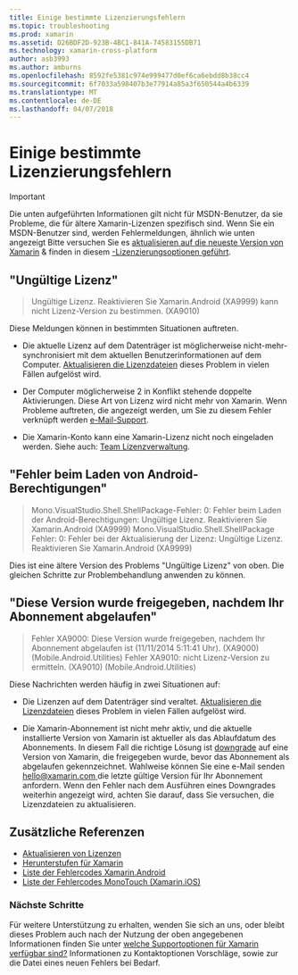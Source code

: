 ```yaml
---
title: Einige bestimmte Lizenzierungsfehlern
ms.topic: troubleshooting
ms.prod: xamarin
ms.assetid: D26BDF2D-923B-4BC1-841A-74583155DB71
ms.technology: xamarin-cross-platform
author: asb3993
ms.author: amburns
ms.openlocfilehash: 8592fe5381c974e999477d0ef6ca6ebdd8b38cc4
ms.sourcegitcommit: 6f7033a598407b3e77914a85a3f650544a4b6339
ms.translationtype: MT
ms.contentlocale: de-DE
ms.lasthandoff: 04/07/2018
---
```

# <a name="some-specific-licensing-errors"></a>Einige bestimmte Lizenzierungsfehlern

> [!IMPORTANT]
> Die unten aufgeführten Informationen gilt nicht für MSDN-Benutzer, da sie Probleme, die für ältere Xamarin-Lizenzen spezifisch sind. Wenn Sie ein MSDN-Benutzer sind, werden Fehlermeldungen, ähnlich wie unten angezeigt Bitte versuchen Sie es [aktualisieren auf die neueste Version von Xamarin](https://developer.xamarin.com/recipes/cross-platform/ide/change_updates_channel/) & finden in diesem [-Lizenzierungsoptionen geführt](~/cross-platform/get-started/requirements.md).



## <a name="invalid-license"></a>"Ungültige Lizenz"

> Ungültige Lizenz. Reaktivieren Sie Xamarin.Android (XA9999) kann nicht Lizenz-Version zu bestimmen. (XA9010)

Diese Meldungen können in bestimmten Situationen auftreten.

-   Die aktuelle Lizenz auf dem Datenträger ist möglicherweise nicht-mehr-synchronisiert mit dem aktuellen Benutzerinformationen auf dem Computer. [Aktualisieren die Lizenzdateien](~/cross-platform/troubleshooting/legacy-licenses/resync-licenses.md) dieses Problem in vielen Fällen aufgelöst wird.

-   Der Computer möglicherweise 2 in Konflikt stehende doppelte Aktivierungen. Diese Art von Lizenz wird nicht mehr von Xamarin. Wenn Probleme auftreten, die angezeigt werden, um Sie zu diesem Fehler verknüpft werden [e-Mail-Support](https://www.xamarin.com/support).

-   Die Xamarin-Konto kann eine Xamarin-Lizenz nicht noch eingeladen werden. Siehe auch: [Team Lizenzverwaltung](~/cross-platform/troubleshooting/legacy-licenses/team-management.md).

## <a name="failed-to-load-android-entitlements"></a>"Fehler beim Laden von Android-Berechtigungen"

> Mono.VisualStudio.Shell.ShellPackage-Fehler: 0: Fehler beim Laden der Android-Berechtigungen: Ungültige Lizenz. Reaktivieren Sie Xamarin.Android (XA9999) Mono.VisualStudio.Shell.ShellPackage Fehler: 0: Fehler bei der Aktualisierung der Lizenz: Ungültige Lizenz. Reaktivieren Sie Xamarin.Android (XA9999)

Dies ist eine ältere Version des Problems "Ungültige Lizenz" von oben. Die gleichen Schritte zur Problembehandlung anwenden zu können.

## <a name="this-version-was-released-after-your-subscription-expired"></a>"Diese Version wurde freigegeben, nachdem Ihr Abonnement abgelaufen"

> Fehler XA9000: Diese Version wurde freigegeben, nachdem Ihr Abonnement abgelaufen ist (11/11/2014 5:11:41 Uhr). (XA9000) (Mobile.Android.Utilities) Fehler XA9010: nicht Lizenz-Version zu ermitteln. (XA9010) (Mobile.Android.Utilities)

Diese Nachrichten werden häufig in zwei Situationen auf:

-   Die Lizenzen auf dem Datenträger sind veraltet. [Aktualisieren die Lizenzdateien](~/cross-platform/troubleshooting/legacy-licenses/resync-licenses.md) dieses Problem in vielen Fällen aufgelöst wird.

-   Die Xamarin-Abonnement ist nicht mehr aktiv, und die aktuelle installierte Version von Xamarin ist aktueller als das Ablaufdatum des Abonnements. In diesem Fall die richtige Lösung ist [downgrade](http://kb.xamarin.com/customer/portal/articles/1699777) auf eine Version von Xamarin, die freigegeben wurde, bevor das Abonnement als abgelaufen gekennzeichnet. Wahlweise können Sie eine e-Mail senden [ hello@xamarin.com ](mailto:hello@xamarin.com) die letzte gültige Version für Ihr Abonnement anfordern. Wenn den Fehler nach dem Ausführen eines Downgrades weiterhin angezeigt wird, achten Sie darauf, dass Sie versuchen, die Lizenzdateien zu aktualisieren.

## <a name="additional-references"></a>Zusätzliche Referenzen

-   [Aktualisieren von Lizenzen](~/cross-platform/troubleshooting/legacy-licenses/resync-licenses.md)
-   [Herunterstufen für Xamarin](http://kb.xamarin.com/customer/portal/articles/1699777-downgrading)
-   [Liste der Fehlercodes Xamarin.Android](~/android/troubleshooting/errors.md)
-   [Liste der Fehlercodes MonoTouch (Xamarin.iOS)](~/ios/troubleshooting/mtouch-errors.md)

### <a name="next-steps"></a>Nächste Schritte
Für weitere Unterstützung zu erhalten, wenden Sie sich an uns, oder bleibt dieses Problem auch nach der Nutzung der oben angegebenen Informationen finden Sie unter [welche Supportoptionen für Xamarin verfügbar sind?](~/cross-platform/troubleshooting/support-options.md) Informationen zu Kontaktoptionen Vorschläge, sowie zur die Datei eines neuen Fehlers bei Bedarf.
